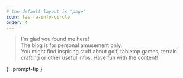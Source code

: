 ```yaml
---
# the default layout is 'page'
icon: fas fa-info-circle
order: 4
---
```


> I’m glad you found me here!  
> The blog is for personal amusement only.  
You might find inspiring stuff about golf, tabletop games, terrain crafting or other useful infos.  Have fun with the content!

{: .prompt-tip }
